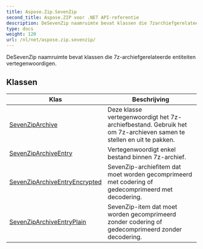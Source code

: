 ```yaml
---
title: Aspose.Zip.SevenZip
second_title: Aspose.ZIP voor .NET API-referentie
description: DeSevenZip naamruimte bevat klassen die 7zarchiefgerelateerde entiteiten vertegenwoordigen.
type: docs
weight: 120
url: /nl/net/aspose.zip.sevenzip/
---
```

DeSevenZip naamruimte bevat klassen die 7z-archiefgerelateerde entiteiten vertegenwoordigen.

## Klassen

| Klas | Beschrijving |
| --- | --- |
| [SevenZipArchive](./sevenziparchive/) | Deze klasse vertegenwoordigt het 7z-archiefbestand. Gebruik het om 7z-archieven samen te stellen en uit te pakken. |
| [SevenZipArchiveEntry](./sevenziparchiveentry/) | Vertegenwoordigt enkel bestand binnen 7z-archief. |
| [SevenZipArchiveEntryEncrypted](./sevenziparchiveentryencrypted/) | SevenZip-archiefitem dat moet worden gecomprimeerd met codering of gedecomprimeerd met decodering. |
| [SevenZipArchiveEntryPlain](./sevenziparchiveentryplain/) | SevenZip-item dat moet worden gecomprimeerd zonder codering of gedecomprimeerd zonder decodering. |


